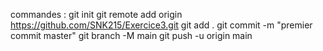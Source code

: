 commandes : 
git init 
git remote add origin https://github.com/SNK215/Exercice3.git
git add . 
git commit -m "premier commit master" 
git branch -M main
git push -u origin main